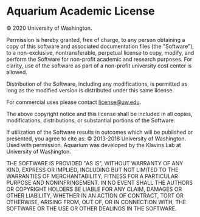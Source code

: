Aquarium Academic License
===

© 2020 University of Washington.

Permission is hereby granted, free of charge, to any person obtaining a copy of this software and associated documentation files (the "Software"), to a non-exclusive, nontransferable, perpetual license to copy, modify, and perform the Software for non-profit academic and research purposes. For clarity, use of the software as part of a non-profit university cost center is allowed.

Distribution of the Software, including any modifications, is permitted as long as the modified version is distributed under this same license.

For commercial uses please contact license@uw.edu.

The above copyright notice and this license shall be included in all copies, modifications, distributions, or substantial portions of the Software. 

If utilization of the Software results in outcomes which will be published or presented, you agree to cite as: © 2013-2018 University of Washington. Used with permission. Aquarium was developed by the Klavins Lab at University of Washington.

THE SOFTWARE IS PROVIDED "AS IS", WITHOUT WARRANTY OF ANY KIND, EXPRESS OR IMPLIED, INCLUDING BUT NOT LIMITED TO THE WARRANTIES OF MERCHANTABILITY, FITNESS FOR A PARTICULAR PURPOSE AND NONINFRINGEMENT. IN NO EVENT SHALL THE AUTHORS OR COPYRIGHT HOLDERS BE LIABLE FOR ANY CLAIM, DAMAGES OR OTHER LIABILITY, WHETHER IN AN ACTION OF CONTRACT, TORT OR OTHERWISE, ARISING FROM, OUT OF, OR IN CONNECTION WITH, THE SOFTWARE OR THE USE OR OTHER DEALINGS IN THE SOFTWARE.